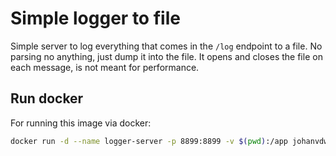 # Simple logger to file
Simple server to log everything that comes in the `/log` endpoint to a file.
No parsing no anything, just dump it into the file.
It opens and closes the file on each message, is not meant for performance.

## Run docker
For running this image via docker:
```bash
docker run -d --name logger-server -p 8899:8899 -v $(pwd):/app johanvdwm/logger-server:latest
```